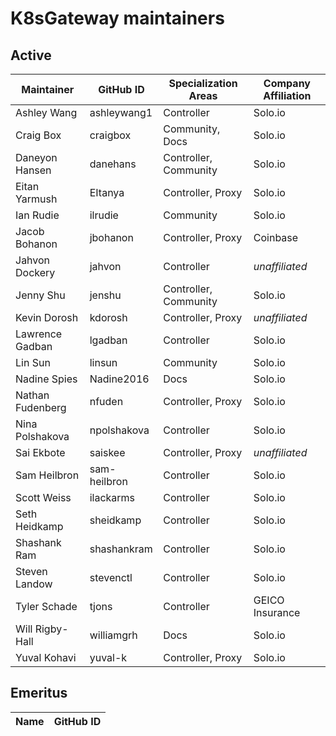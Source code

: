 # K8sGateway maintainers

## Active

<!---
Please keep the table sorted.
-->

| Maintainer | GitHub ID | Specialization Areas | Company Affiliation |
| ---- | ---- | ---- | ---- |
Ashley Wang | ashleywang1 | Controller | Solo.io
Craig Box | craigbox | Community, Docs | Solo.io
Daneyon Hansen | danehans | Controller, Community | Solo.io
Eitan Yarmush | EItanya | Controller, Proxy | Solo.io
Ian Rudie | ilrudie | Community | Solo.io
Jacob Bohanon | jbohanon | Controller, Proxy  | Coinbase
Jahvon Dockery | jahvon | Controller | _unaffiliated_
Jenny Shu | jenshu | Controller, Community | Solo.io
Kevin Dorosh | kdorosh | Controller, Proxy | _unaffiliated_
Lawrence Gadban | lgadban | Controller | Solo.io
Lin Sun | linsun | Community | Solo.io
Nadine Spies | Nadine2016 | Docs | Solo.io
Nathan Fudenberg | nfuden | Controller, Proxy | Solo.io
Nina Polshakova | npolshakova | Controller | Solo.io
Sai Ekbote | saiskee | Controller, Proxy | _unaffiliated_ <!--TODO: correct affiliation -->
Sam Heilbron | sam-heilbron | Controller | Solo.io
Scott Weiss | ilackarms | Controller | Solo.io
Seth Heidkamp | sheidkamp | Controller | Solo.io
Shashank Ram | shashankram | Controller | Solo.io
Steven Landow | stevenctl | Controller | Solo.io
Tyler Schade | tjons | Controller | GEICO Insurance
Will Rigby-Hall | williamgrh | Docs | Solo.io
Yuval Kohavi | yuval-k | Controller, Proxy | Solo.io

## Emeritus

| Name | GitHub ID |
| ---- | ---- |
